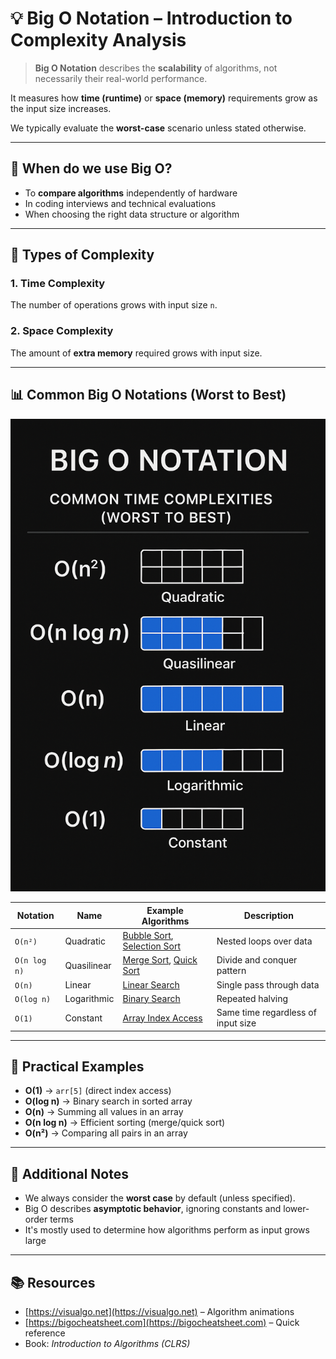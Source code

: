 # 💡 Big O Notation – Introduction to Complexity Analysis

> **Big O Notation** describes the **scalability** of algorithms, not necessarily their real-world performance.

It measures how **time (runtime)** or **space (memory)** requirements grow as the input size increases.

We typically evaluate the **worst-case** scenario unless stated otherwise.

---

## 📌 When do we use Big O?

- To **compare algorithms** independently of hardware
- In coding interviews and technical evaluations
- When choosing the right data structure or algorithm

---

## 🧠 Types of Complexity

### 1. Time Complexity
The number of operations grows with input size `n`.

### 2. Space Complexity
The amount of **extra memory** required grows with input size.

---

## 📊 Common Big O Notations (Worst to Best)

![Big O Complexity Chart](./images/45e5f314-51e7-42f6-a018-e127f843ecec.png)

| Notation      | Name         | Example Algorithms                                                       | Description                        |
|---------------|--------------|---------------------------------------------------------------------------|------------------------------------|
| `O(n²)`       | Quadratic    | [Bubble Sort](../sorting/bubbleSort), [Selection Sort](../sorting/selectionSort) | Nested loops over data             |
| `O(n log n)`  | Quasilinear  | [Merge Sort](../sorting/mergeSort), [Quick Sort](../sorting/quickSort)         | Divide and conquer pattern         |
| `O(n)`        | Linear       | [Linear Search](../search/linearSearch)                                        | Single pass through data           |
| `O(log n)`    | Logarithmic  | [Binary Search](../sorting/binarySearch/)                                      | Repeated halving                   |
| `O(1)`        | Constant     | [Array Index Access](../fundamentals/arrayAccess)                            | Same time regardless of input size |

---

## 🧪 Practical Examples

- **O(1)** → `arr[5]` (direct index access)
- **O(log n)** → Binary search in sorted array
- **O(n)** → Summing all values in an array
- **O(n log n)** → Efficient sorting (merge/quick sort)
- **O(n²)** → Comparing all pairs in an array

---

## 🧭 Additional Notes

- We always consider the **worst case** by default (unless specified).
- Big O describes **asymptotic behavior**, ignoring constants and lower-order terms
- It's mostly used to determine how algorithms perform as input grows large

---

## 📚 Resources

- [https://visualgo.net](https://visualgo.net) – Algorithm animations  
- [https://bigocheatsheet.com](https://bigocheatsheet.com) – Quick reference  
- Book: *Introduction to Algorithms (CLRS)*
